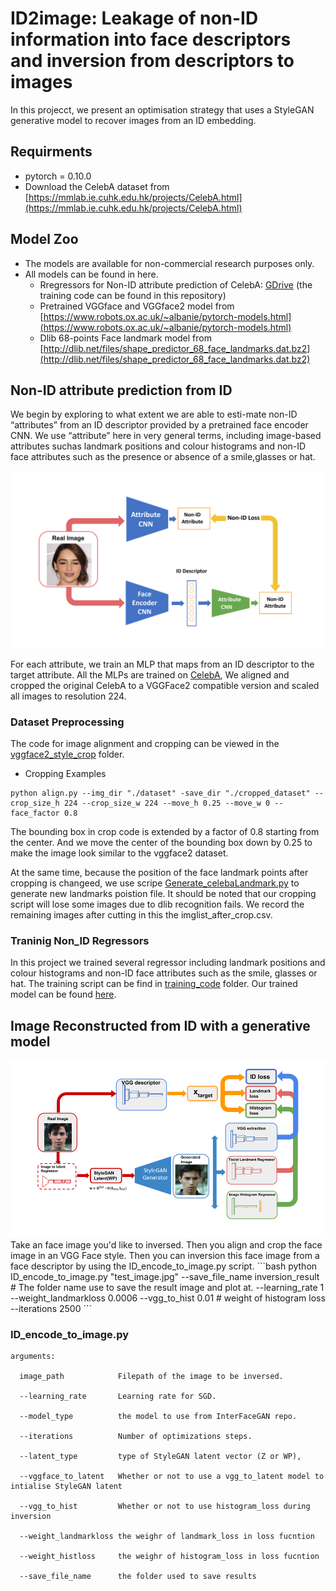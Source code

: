 # ID2image: Leakage of non-ID information into face descriptors and inversion from descriptors to images
In this projecct, we present an optimisation strategy that uses a StyleGAN generative model to  recover images from an ID embedding.

## Requirments
- pytorch = 0.10.0
- Download the CelebA dataset from [https://mmlab.ie.cuhk.edu.hk/projects/CelebA.html](https://mmlab.ie.cuhk.edu.hk/projects/CelebA.html)


## Model Zoo
- The models are available for non-commercial research purposes only.  
- All models can be found in here.  
    - Rregressors for Non-ID attribute prediction of CelebA: [GDrive](https://drive.google.com/drive/folders/15bqQhs3_yiUYwkP8lp3vFz9fkHKHsLPU?usp=sharing) (the training code can be found in this repository)
    - Pretrained VGGface and VGGface2 model from [https://www.robots.ox.ac.uk/~albanie/pytorch-models.html](https://www.robots.ox.ac.uk/~albanie/pytorch-models.html)
    - Dlib 68-points Face landmark model from [http://dlib.net/files/shape_predictor_68_face_landmarks.dat.bz2](http://dlib.net/files/shape_predictor_68_face_landmarks.dat.bz2)

## Non-ID attribute prediction from ID
We begin by exploring to what extent we are able to esti-mate non-ID “attributes” from an ID descriptor provided by a pretrained face encoder CNN. We use “attribute” here in very general terms,  including image-based attributes suchas  landmark  positions  and  colour  histograms  and  non-ID 
face attributes such as the presence or absence of a smile,glasses or hat. 

<img src="assets/attribute_prediction.pdf">

For each attribute, we train an MLP that
maps from an ID descriptor to the target attribute. All the 
MLPs are trained on [CelebA](https://mmlab.ie.cuhk.edu.hk/projects/CelebA.html), We aligned
and cropped the original CelebA to a VGGFace2 compatible version and scaled all images to resolution 224. 

### Dataset Preprocessing 
The code for image alignment and cropping can be viewed in the [vggface2_style_crop](https://github.com/ml1652/ID2image/tree/main/vggface2_style_crop) folder.
- Cropping Examples
```console
python align.py --img_dir "./dataset" -save_dir "./cropped_dataset" --crop_size_h 224 --crop_size_w 224 --move_h 0.25 --move_w 0 --face_factor 0.8
```
The bounding box in crop code is extended by a factor of 0.8 starting from the center. And we move the center of the bounding box down by 0.25 to make the image look similar to the vggface2 dataset.

At the same time, because the position of the face landmark points after cropping is changeed, we use scripe [Generate_celebaLandmark.py](https://github.com/ml1652/ID2image/tree/main/vggface2_style_crop) to generate new landmarks poistion file. It should be noted that our cropping script will lose some images due to dlib recognition fails. We record the remaining images after cutting in this the imglist_after_crop.csv.

### Traninig Non_ID Regressors
In this project we trained several regressor including landmark  positions  and  colour  histograms  and  non-ID 
face attributes such as the smile, glasses or hat. The training script can be find in [training_code](https://github.com/ml1652/ID2image/tree/main/training_code) folder. Our trained model can be found [here](https://www.robots.ox.ac.uk/~albanie/pytorch-models.html).

## Image Reconstructed from ID with a generative model 
<img src="assets/Non-ID attribute prediction through an ID bottleneck.png">
Take an face image you'd like to inversed. Then you align and crop the face image in an VGG Face style.
Then you can inversion this face image from a face descriptor by using the ID_encode_to_image.py script.
```bash
python ID_encode_to_image.py 
"test_image.jpg" 
--save_file_name inversion_result # The folder name use to save the result image and plot at.
--learning_rate 1 
--weight_landmarkloss 0.0006 
--vgg_to_hist 0.01 # weight of histogram loss
--iterations 2500  
```

### ID_encode_to_image.py
```
arguments:

  image_path            Filepath of the image to be inversed.
  
  --learning_rate       Learning rate for SGD.
                        
  --model_type          the model to use from InterFaceGAN repo.

  --iterations          Number of optimizations steps.
  
  --latent_type         type of StyleGAN latent vector (Z or WP), 
  
  --vggface_to_latent   Whether or not to use a vgg_to_latent model to intialise StyleGAN latent
  
  --vgg_to_hist         Whether or not to use histogram_loss during inversion
  
  --weight_landmarkloss the weighr of landmark_loss in loss fucntion
  
  --weight_histloss     the weighr of histogram_loss in loss fucntion
  
  --save_file_name      the folder used to save results
```



